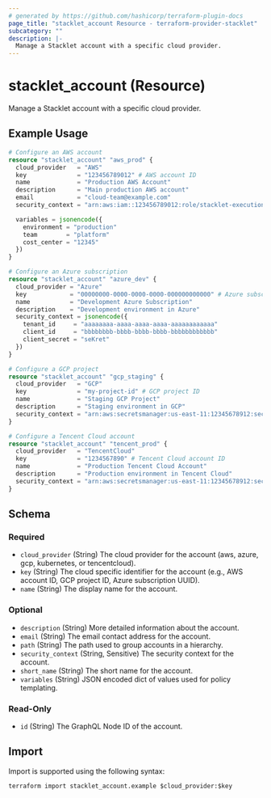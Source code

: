 ```yaml
---
# generated by https://github.com/hashicorp/terraform-plugin-docs
page_title: "stacklet_account Resource - terraform-provider-stacklet"
subcategory: ""
description: |-
  Manage a Stacklet account with a specific cloud provider.
---
```


# stacklet_account (Resource)

Manage a Stacklet account with a specific cloud provider.

## Example Usage

```terraform
# Configure an AWS account
resource "stacklet_account" "aws_prod" {
  cloud_provider   = "AWS"
  key              = "123456789012" # AWS account ID
  name             = "Production AWS Account"
  description      = "Main production AWS account"
  email            = "cloud-team@example.com"
  security_context = "arn:aws:iam::123456789012:role/stacklet-execution"

  variables = jsonencode({
    environment = "production"
    team        = "platform"
    cost_center = "12345"
  })
}

# Configure an Azure subscription
resource "stacklet_account" "azure_dev" {
  cloud_provider = "Azure"
  key            = "00000000-0000-0000-0000-000000000000" # Azure subscription ID
  name           = "Development Azure Subscription"
  description    = "Development environment in Azure"
  security_context = jsonencode({
    tenant_id     = "aaaaaaaa-aaaa-aaaa-aaaa-aaaaaaaaaaaa"
    client_id     = "bbbbbbbb-bbbb-bbbb-bbbb-bbbbbbbbbbbb"
    client_secret = "seKret"
  })
}

# Configure a GCP project
resource "stacklet_account" "gcp_staging" {
  cloud_provider   = "GCP"
  key              = "my-project-id" # GCP project ID
  name             = "Staging GCP Project"
  description      = "Staging environment in GCP"
  security_context = "arn:aws:secretsmanager:us-east-11:12345678912:secret:gcp-staging" # ARN of the secret containing the configuration
}

# Configure a Tencent Cloud account
resource "stacklet_account" "tencent_prod" {
  cloud_provider   = "TencentCloud"
  key              = "1234567890" # Tencent Cloud account ID
  name             = "Production Tencent Cloud Account"
  description      = "Production environment in Tencent Cloud"
  security_context = "arn:aws:secretsmanager:us-east-11:12345678912:secret:tencent-prod" # ARN of the secret containing the configuration
}
```

<!-- schema generated by tfplugindocs -->
## Schema

### Required

- `cloud_provider` (String) The cloud provider for the account (aws, azure, gcp, kubernetes, or tencentcloud).
- `key` (String) The cloud specific identifier for the account (e.g., AWS account ID, GCP project ID, Azure subscription UUID).
- `name` (String) The display name for the account.

### Optional

- `description` (String) More detailed information about the account.
- `email` (String) The email contact address for the account.
- `path` (String) The path used to group accounts in a hierarchy.
- `security_context` (String, Sensitive) The security context for the account.
- `short_name` (String) The short name for the account.
- `variables` (String) JSON encoded dict of values used for policy templating.

### Read-Only

- `id` (String) The GraphQL Node ID of the account.

## Import

Import is supported using the following syntax:

```shell
terraform import stacklet_account.example $cloud_provider:$key
```
